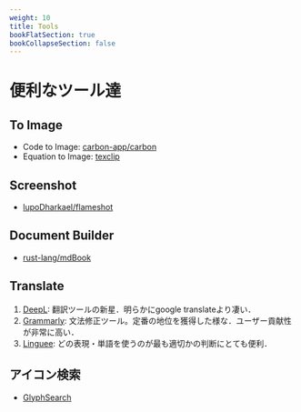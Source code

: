 ```yaml
---
weight: 10
title: Tools
bookFlatSection: true
bookCollapseSection: false
---
```


# 便利なツール達

## To Image
- Code to Image: [carbon-app/carbon](https://github.com/carbon-app/carbon)
- Equation to Image: [texclip](https://texclip.marutank.net/)

## Screenshot
- [lupoDharkael/flameshot](https://github.com/lupoDharkael/flameshot)

## Document Builder
- [rust-lang/mdBook](https://github.com/rust-lang/mdBook)

## Translate
1. [DeepL](https://www.deepl.com/translator): 翻訳ツールの新星．明らかにgoogle translateより凄い．
2. [Grammarly](https://www.grammarly.com/): 文法修正ツール。定番の地位を獲得した様な．ユーザー貢献性が非常に高い．
3. [Linguee](https://www.linguee.com/): どの表現・単語を使うのが最も適切かの判断にとても便利．

## アイコン検索
- [GlyphSearch](https://glyphsearch.com)
